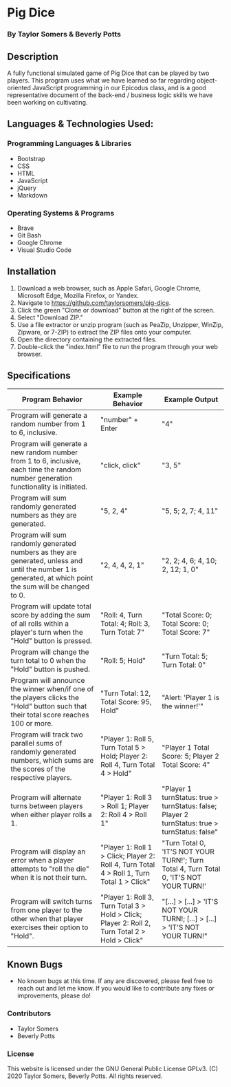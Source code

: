 # Pig Dice

  ### By Taylor Somers & Beverly Potts

## Description

  A fully functional simulated game of Pig Dice that can be played by two players. This program uses what we have learned so far regarding object-oriented JavaScript programming in our Epicodus class, and is a good representative document of the back-end / business logic skills we have been working on cultivating.

## Languages & Technologies Used:

  ### Programming Languages & Libraries
  * Bootstrap
  * CSS
  * HTML
  * JavaScript
  * jQuery
  * Markdown

  ### Operating Systems & Programs
  * Brave
  * Git Bash
  * Google Chrome
  * Visual Studio Code

## Installation

  1. Download a web browser, such as Apple Safari, Google Chrome, Microsoft Edge, Mozilla Firefox, or Yandex.
  2. Navigate to https://github.com/taylorsomers/pig-dice.
  3. Click the green "Clone or download" button at the right of the screen.
  4. Select "Download ZIP."
  5. Use a file extractor or unzip program (such as PeaZip, Unzipper, WinZip, Zipware, or 7-ZIP) to extract the ZIP files onto your computer.
  6. Open the directory containing the extracted files.
  7. Double-click the "index.html" file to run the program through your web browser.

## Specifications

  | Program Behavior | Example Behavior | Example Output |
  |---|---|---|
  | Program will generate a random number from 1 to 6, inclusive. | "number" + Enter | "4" |
  | Program will generate a new random number from 1 to 6, inclusive, each time the random number generation functionality is initiated. | "click, click" | "3, 5" |
  | Program will sum randomly generated numbers as they are generated. | "5, 2, 4" | "5, 5; 2, 7; 4, 11" |
  | Program will sum randomly generated numbers as they are generated, unless and until the number 1 is generated, at which point the sum will be changed to 0. | "2, 4, 4, 2, 1" | "2, 2; 4, 6; 4, 10; 2, 12; 1, 0" |
  | Program will update total score by adding the sum of all rolls within a player's turn when the "Hold" button is pressed. | "Roll: 4, Turn Total: 4; Roll: 3, Turn Total: 7" | "Total Score: 0; Total Score: 0; Total Score: 7" |
  | Program will change the turn total to 0 when the "Hold" button is pushed. | "Roll: 5; Hold" | "Turn Total: 5; Turn Total: 0" |
  | Program will announce the winner when/if one of the players clicks the "Hold" button such that their total score reaches 100 or more. | "Turn Total: 12, Total Score: 95, Hold" | "Alert: 'Player 1 is the winner!'" |
  | Program will track two parallel sums of randomly generated numbers, which sums are the scores of the respective players. | "Player 1: Roll 5, Turn Total 5 > Hold; Player 2: Roll 4, Turn Total 4 > Hold" | "Player 1 Total Score: 5; Player 2 Total Score: 4" |
  | Program will alternate turns between players when either player rolls a 1. | "Player 1: Roll 3 > Roll 1; Player 2: Roll 4 > Roll 1" | "Player 1 turnStatus: true > turnStatus: false; Player 2 turnStatus: true > turnStatus: false" |
  | Program will display an error when a player attempts to "roll the die" when it is not their turn. | "Player 1: Roll 1 > Click; Player 2: Roll 4, Turn Total 4 > Roll 1, Turn Total 1 > Click" | "Turn Total 0, 'IT'S NOT YOUR TURN!'; Turn Total 4, Turn Total 0, 'IT'S NOT YOUR TURN!' |
  | Program will switch turns from one player to the other when that player exercises their option to "Hold". | "Player 1: Roll 3, Turn Total 3 > Hold > Click; Player 2: Roll 2, Turn Total 2 > Hold > Click" | "[...] > [...] > 'IT'S NOT YOUR TURN!; [...] > [...] > 'IT'S NOT YOUR TURN!" |

## Known Bugs

  * No known bugs at this time. If any are discovered, please feel free to reach out and let me know. If you would like to contribute any fixes or improvements, please do!

### Contributors

  * Taylor Somers
  * Beverly Potts

### License

This website is licensed under the GNU General Public License GPLv3. (C) 2020 Taylor Somers, Beverly Potts. All rights reserved.